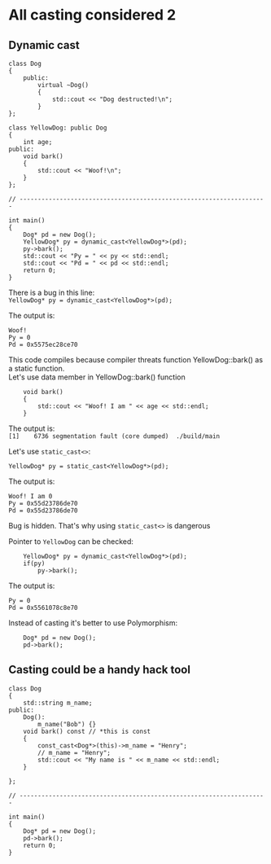 # All casting considered 2

## Dynamic cast

```
class Dog
{
	public:
		virtual ~Dog()
		{
			std::cout << "Dog destructed!\n";
		}
};

class YellowDog: public Dog
{
	int age;
public:
	void bark()
	{
		std::cout << "Woof!\n";
	}
};

// --------------------------------------------------------------------

int main()
{
	Dog* pd = new Dog();
	YellowDog* py = dynamic_cast<YellowDog*>(pd);
	py->bark();
	std::cout << "Py = " << py << std::endl;
	std::cout << "Pd = " << pd << std::endl;
	return 0;
}
```

There is a bug in this line:  
`YellowDog* py = dynamic_cast<YellowDog*>(pd);`

The output is:  
```
Woof!
Py = 0
Pd = 0x5575ec28ce70
```

This code compiles because compiler threats function YellowDog::bark() as a static function.  
Let's use data member in YellowDog::bark() function

```
	void bark()
	{
		std::cout << "Woof! I am " << age << std::endl;
	}
```

The output is:  
`[1]    6736 segmentation fault (core dumped)  ./build/main`

Let's use `static_cast<>`:  

`YellowDog* py = static_cast<YellowDog*>(pd);`  

The output is:  
```
Woof! I am 0
Py = 0x55d23786de70
Pd = 0x55d23786de70
```

Bug is hidden. That's why using `static_cast<>` is dangerous  

Pointer to `YellowDog` can be checked:  

```
	YellowDog* py = dynamic_cast<YellowDog*>(pd);
	if(py)
		py->bark();
```

The output is:  

```
Py = 0
Pd = 0x5561078c8e70
```

Instead of casting it's better to use Polymorphism:  

```
	Dog* pd = new Dog();
	pd->bark();
```

## Casting could be a handy hack tool

```
class Dog
{
	std::string m_name;
public:
	Dog():
		m_name("Bob") {}
	void bark() const // *this is const
	{
		const_cast<Dog*>(this)->m_name = "Henry";
		// m_name = "Henry";
		std::cout << "My name is " << m_name << std::endl;	
	}

};

// --------------------------------------------------------------------

int main()
{
	Dog* pd = new Dog();
	pd->bark();
	return 0;
}
```
